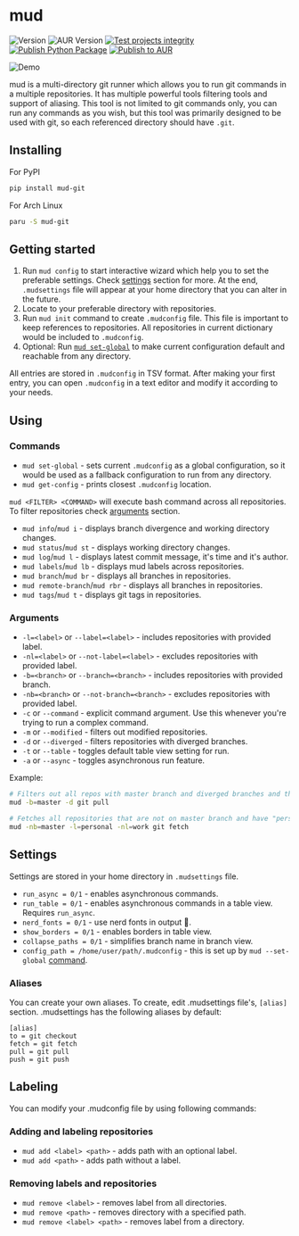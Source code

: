 # mud

![Version](https://img.shields.io/pypi/v/mud-git?logo=python)
![AUR Version](https://img.shields.io/aur/version/mud-git?logo=archlinux)
[![Test projects integrity](https://github.com/jasursadikov/mud/actions/workflows/test.yaml/badge.svg)](https://github.com/jasursadikov/mud/actions/workflows/test.yaml)
[![Publish Python Package](https://github.com/jasursadikov/mud/actions/workflows/publish-pypi.yaml/badge.svg)](https://github.com/jasursadikov/mud/actions/workflows/publish-pypi.yaml)
[![Publish to AUR](https://github.com/jasursadikov/mud/actions/workflows/publish-aur.yaml/badge.svg)](https://github.com/jasursadikov/mud/actions/workflows/publish-aur.yaml)

![Demo](./img.png)

mud is a multi-directory git runner which allows you to run git commands in a multiple repositories. It has multiple powerful tools filtering tools and support of aliasing. This tool is not limited to git commands only, you can run any commands as you wish, but this tool was primarily designed to be used with git, so each referenced directory should have `.git`.

## Installing
For PyPI
```bash
pip install mud-git
```
For Arch Linux
```bash
paru -S mud-git
```

## Getting started

1. Run `mud config` to start interactive wizard which help you to set the preferable settings. Check [settings](#settings) section for more. At the end, `.mudsettings` file will appear at your home directory that you can alter in the future.
2. Locate to your preferable directory with repositories.
3. Run `mud init` command to create `.mudconfig` file. This file is important to keep references to repositories. All repositories in current dictionary would be included to `.mudconfig`.
4. Optional: Run [`mud set-global`](#commands) to make current configuration default and reachable from any directory.

All entries are stored in `.mudconfig` in TSV format. After making your first entry, you can open `.mudconfig` in a text editor and modify it according to your needs.

## Using

### Commands

- `mud set-global` - sets current `.mudconfig` as a global configuration, so it would be used as a fallback configuration to run from any directory.
- `mud get-config` - prints closest `.mudconfig` location.

`mud <FILTER> <COMMAND>` will execute bash command across all repositories. To filter repositories check [arguments](#arguments) section.
- `mud info`/`mud i` - displays branch divergence and working directory changes.
- `mud status`/`mud st` - displays working directory changes.
- `mud log`/`mud l` - displays latest commit message, it's time and it's author.
- `mud labels`/`mud lb` - displays mud labels across repositories.
- `mud branch`/`mud br` - displays all branches in repositories.
- `mud remote-branch`/`mud rbr` - displays all branches in repositories.
- `mud tags`/`mud t` - displays git tags in repositories.

### Arguments
- `-l=<label>` or `--label=<label>` - includes repositories with provided label.
- `-nl=<label>` or `--not-label=<label>` - excludes repositories with provided label.
- `-b=<branch>` or `--branch=<branch>` - includes repositories with provided branch.
- `-nb=<branch>` or `--not-branch=<branch>` - excludes repositories with provided label.
- `-c` or `--command` - explicit command argument. Use this whenever you're trying to run a complex command.
- `-m` or `--modified` - filters out modified repositories.
- `-d` or `--diverged` - filters repositories with diverged branches.
- `-t` or `--table` - toggles default table view setting for run.
- `-a` or `--async` - toggles asynchronous run feature.

Example:

```bash
# Filters out all repos with master branch and diverged branches and then runs pull command.
mud -b=master -d git pull

# Fetches all repositories that are not on master branch and have "personal" label but excluding ones with "work" label
mud -nb=master -l=personal -nl=work git fetch
```

## Settings

Settings are stored in your home directory in `.mudsettings` file.

- `run_async = 0/1` - enables asynchronous commands.
- `run_table = 0/1` - enables asynchronous commands in a table view. Requires `run_async`.
- `nerd_fonts = 0/1` - use nerd fonts in output 💅.
- `show_borders = 0/1` - enables borders in table view.
- `collapse_paths = 0/1` - simplifies branch name in branch view.
- `config_path = /home/user/path/.mudconfig` - this is set up by `mud --set-global` [command](#global-mudconfig).

### Aliases

You can create your own aliases. To create, edit .mudsettings file's, `[alias]` section. .mudsettings has the following aliases by default:
```
[alias]
to = git checkout
fetch = git fetch
pull = git pull
push = git push
```

## Labeling

You can modify your .mudconfig file by using following commands:

### Adding and labeling repositories

-   `mud add <label> <path>` - adds path with an optional label.
-   `mud add <path>` - adds path without a label.

### Removing labels and repositories

-   `mud remove <label>` - removes label from all directories.
-   `mud remove <path>` - removes directory with a specified path.
-   `mud remove <label> <path>` - removes label from a directory.
